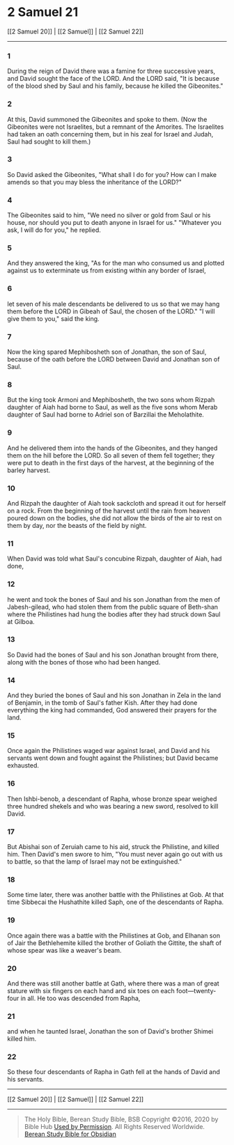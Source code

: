 # 2 Samuel 21

[[2 Samuel 20]] | [[2 Samuel]] | [[2 Samuel 22]]

---

### 1
During the reign of David there was a famine for three successive years, and David sought the face of the LORD. And the LORD said, "It is because of the blood shed by Saul and his family, because he killed the Gibeonites."

### 2
At this, David summoned the Gibeonites and spoke to them. (Now the Gibeonites were not Israelites, but a remnant of the Amorites. The Israelites had taken an oath concerning them, but in his zeal for Israel and Judah, Saul had sought to kill them.)

### 3
So David asked the Gibeonites, "What shall I do for you? How can I make amends so that you may bless the inheritance of the LORD?"

### 4
The Gibeonites said to him, "We need no silver or gold from Saul or his house, nor should you put to death anyone in Israel for us." "Whatever you ask, I will do for you," he replied.

### 5
And they answered the king, "As for the man who consumed us and plotted against us to exterminate us from existing within any border of Israel,

### 6
let seven of his male descendants be delivered to us so that we may hang them before the LORD in Gibeah of Saul, the chosen of the LORD." "I will give them to you," said the king.

### 7
Now the king spared Mephibosheth son of Jonathan, the son of Saul, because of the oath before the LORD between David and Jonathan son of Saul.

### 8
But the king took Armoni and Mephibosheth, the two sons whom Rizpah daughter of Aiah had borne to Saul, as well as the five sons whom Merab daughter of Saul had borne to Adriel son of Barzillai the Meholathite.

### 9
And he delivered them into the hands of the Gibeonites, and they hanged them on the hill before the LORD. So all seven of them fell together; they were put to death in the first days of the harvest, at the beginning of the barley harvest.

### 10
And Rizpah the daughter of Aiah took sackcloth and spread it out for herself on a rock. From the beginning of the harvest until the rain from heaven poured down on the bodies, she did not allow the birds of the air to rest on them by day, nor the beasts of the field by night.

### 11
When David was told what Saul's concubine Rizpah, daughter of Aiah, had done,

### 12
he went and took the bones of Saul and his son Jonathan from the men of Jabesh-gilead, who had stolen them from the public square of Beth-shan where the Philistines had hung the bodies after they had struck down Saul at Gilboa.

### 13
So David had the bones of Saul and his son Jonathan brought from there, along with the bones of those who had been hanged.

### 14
And they buried the bones of Saul and his son Jonathan in Zela in the land of Benjamin, in the tomb of Saul's father Kish. After they had done everything the king had commanded, God answered their prayers for the land.

### 15
Once again the Philistines waged war against Israel, and David and his servants went down and fought against the Philistines; but David became exhausted.

### 16
Then Ishbi-benob, a descendant of Rapha, whose bronze spear weighed three hundred shekels and who was bearing a new sword, resolved to kill David.

### 17
But Abishai son of Zeruiah came to his aid, struck the Philistine, and killed him. Then David's men swore to him, "You must never again go out with us to battle, so that the lamp of Israel may not be extinguished."

### 18
Some time later, there was another battle with the Philistines at Gob. At that time Sibbecai the Hushathite killed Saph, one of the descendants of Rapha.

### 19
Once again there was a battle with the Philistines at Gob, and Elhanan son of Jair the Bethlehemite killed the brother of Goliath the Gittite, the shaft of whose spear was like a weaver's beam.

### 20
And there was still another battle at Gath, where there was a man of great stature with six fingers on each hand and six toes on each foot—twenty-four in all. He too was descended from Rapha,

### 21
and when he taunted Israel, Jonathan the son of David's brother Shimei killed him.

### 22
So these four descendants of Rapha in Gath fell at the hands of David and his servants.

---

[[2 Samuel 20]] | [[2 Samuel]] | [[2 Samuel 22]]

---

> The Holy Bible, Berean Study Bible, BSB
> Copyright &copy;2016, 2020 by Bible Hub
> [Used by Permission](https://berean.bible/terms.htm). All Rights Reserved Worldwide.
> [Berean Study Bible for Obsidian](https://github.com/gapmiss/berean-study-bible-for-obsidian)

